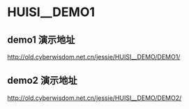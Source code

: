 # HUISI__DEMO1
## **demo1 演示地址**
http://old.cyberwisdom.net.cn/jessie/HUISI__DEMO/DEMO1/
## **demo2 演示地址**
http://old.cyberwisdom.net.cn/jessie/HUISI__DEMO/DEMO2/
